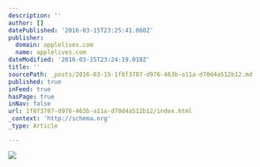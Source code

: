 ```yaml
---
description: ''
author: []
datePublished: '2016-03-15T23:25:41.060Z'
publisher:
  domain: applelives.com
  name: applelives.com
dateModified: '2016-03-15T23:24:19.010Z'
title: ''
sourcePath: _posts/2016-03-15-1f8f3787-d976-463b-a11a-d70d4a512b12.md
published: true
inFeed: true
hasPage: true
inNav: false
url: 1f8f3787-d976-463b-a11a-d70d4a512b12/index.html
_context: 'http://schema.org'
_type: Article

---
```

![](http://applelives.com/wp-content/uploads/2016/03/Apple-Loop-wallpaper-iPhone-2.png)